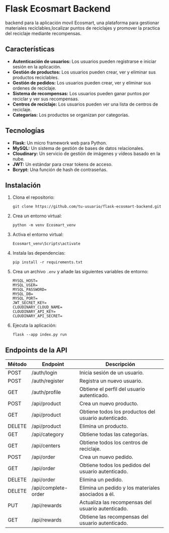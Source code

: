 
# Flask Ecosmart Backend

backend para la aplicación movil Ecosmart, una plataforma para gestionar materiales reciclables,localizar puntos de reciclajes y promover la practica del reciclaje mediante recompensas. 

## Características

*   **Autenticación de usuarios:** Los usuarios pueden registrarse e iniciar sesión en la aplicación.
*   **Gestión de productos:** Los usuarios pueden crear, ver y eliminar sus productos reciclables.
*   **Gestión de pedidos:** Los usuarios pueden crear, ver y eliminar sus ordenes de reciclaje.
*   **Sistema de recompensas:** Los usuarios pueden ganar puntos por reciclar y ver sus recompensas.
*   **Centros de reciclaje:** Los usuarios pueden ver una lista de centros de reciclaje.
*   **Categorías:** Los productos se organizan por categorías.

## Tecnologías

*   **Flask:** Un micro framework web para Python.
*   **MySQL:** Un sistema de gestión de bases de datos relacionales.
*   **Cloudinary:** Un servicio de gestión de imágenes y vídeos basado en la nube.
*   **JWT:** Un estándar para crear tokens de acceso.
*   **Bcrypt:** Una función de hash de contraseñas.

## Instalación

1.  Clona el repositorio:
    ```
    git clone https://github.com/tu-usuario/flask-ecosmart-backend.git
    ```
2.  Crea un entorno virtual:
    ```
    python -m venv Ecosmart_venv
    ```
3.  Activa el entorno virtual:
    ```
    Ecosmart_venv\Scripts\activate
    ```
4.  Instala las dependencias:
    ```
    pip install -r requirements.txt
    ```
5.  Crea un archivo `.env` y añade las siguientes variables de entorno:
    ```
    MYSQL_HOST=
    MYSQL_USER=
    MYSQL_PASSWORD=
    MYSQL_DB=
    MYSQL_PORT=
    JWT_SECRET_KEY=
    CLOUDINARY_CLOUD_NAME=
    CLOUDINARY_API_KEY=
    CLOUDINARY_API_SECRET=
    ```
6.  Ejecuta la aplicación:
    ```
    flask --app index.py run 
    ```

## Endpoints de la API

| Método | Endpoint | Descripción |
| --- | --- | --- |
| POST | /auth/login | Inicia sesión de un usuario. |
| POST | /auth/register | Registra un nuevo usuario. |
| GET | /auth/profile | Obtiene el perfil del usuario autenticado. |
| POST | /api/product | Crea un nuevo producto. |
| GET | /api/product | Obtiene todos los productos del usuario autenticado. |
| DELETE | /api/product | Elimina un producto. |
| GET | /api/category | Obtiene todas las categorías. |
| GET | /api/centers | Obtiene todos los centros de reciclaje. |
| POST | /api/order | Crea un nuevo pedido. |
| GET | /api/order | Obtiene todos los pedidos del usuario autenticado. |
| DELETE | /api/order | Elimina un pedido. |
| DELETE | /api/complete-order | Elimina un pedido y los materiales asociados a él. |
| PUT | /api/rewards | Actualiza las recompensas del usuario autenticado. |
| GET | /api/rewards | Obtiene las recompensas del usuario autenticado. |

